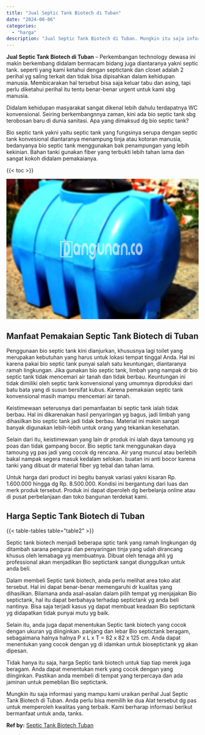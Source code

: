 ```yaml
---
title: "Jual Septic Tank Biotech di Tuban"
date: "2024-08-06"
categories: 
  - "harga"
description: "Jual Septic Tank Biotech di Tuban. Mungkin itu saja informasi yang mampu kami uraikan perihal Jual Septic Tank Biotech di Tuban. Anda perlu bisa memilih ke d..."
---
```


**Jual Septic Tank Biotech di Tuban** – Perkembangan technology dewasa ini makin berkembang didalam bermacam bidang juga diantaranya yakni septic tank. seperti yang kami ketahui dengan septictank dan closet adalah 2 perihal yg saling terkait dan tidak bisa dipisahkan dalam kehidupan manusia. Membicarakan hal tersebut bisa saja keluar tabu dan asing, tapi perlu diketahui perihal itu tentu benar-benar urgent untuk kami sbg manusia.

Didalam kehidupan masyarakat sangat dikenal lebih dahulu terdapatnya WC konvensional. Seiring berkembangnnya zaman, kini ada bio septic tank sbg terobosan baru di dunia sanitasi. Apa yang dimaksud dg bio septic tank?

Bio septic tank yakni yaitu septic tank yang fungsinya serupa dengan septic tank konvesional diantaranya menampung tinja atau kotoran manusia, bedanyanya bio septic tank menggunakan bak penampungan yang lebih kekinian. Bahan tanki gunakan fiber yang terbukti lebih tahan lama dan sangat kokoh didalam pemakaianya.

{{< toc >}}

![Jual Septic Tank Biotech di Tuban](/images/jual-bio-septictank-03.png)

## Manfaat Pemakaian Septic Tank Biotech di Tuban

Penggunaan bio septic tank kini dianjurkan, khususnya lagi toilet yang merupakan kebutuhan yang harus untuk lokasi tempat tinggal Anda. Hal ini karena pakai bio septic tank punyai salah satu keuntungan, diantaranya ramah lingkungan. Jika gunakan bio septic tank, limbah yang nampak dr bio septic tank tidak mencemari air tanah dan tidak berbau. Keuntungan ini tidak dimiliki oleh septic tank konvensional yang umumnya diproduksi dari batu bata yang di susun bersifat kubus. Karena pemakaian septic tank konvensional masih mampu mencemari air tanah.

Keistimewaan seterusnya dari pemanfaatan bi septic tank ialah tidak berbau. Hal ini dikarenakan hasil penyaringan yg bagus, jadi limbah yang dihasilkan bio septic tank jadi tidak berbau. Material ini makin sangat banyak digunakan lebih-lebih untuk orang yang tekankan kesehatan.

Selain dari itu, keistimewaan yang lain dr produk ini ialah daya tamoung yg poas dan tidak gampang bocor. Bio septic tank menggunakan daya tamoung yg pas jadi yang cocok dg rencana. Air yang muncul atau berlebih bakal nampak segera masuk kedalam selokan. buatan ini anti bocor karena tanki yang dibuat dr material fiber yg tebal dan tahan lama.

Untuk harga dari product ini begitu banyak variasi yakni kisaran Rp. 1.600.000 hingga dg Rp. 8.500.000. Kondisi ini bergantung dari luas dan merk produk tersebut. Produk ini dapat diperoleh dg berbelanja online atau di pusat perbelanjaan dan toko bangunan terdekat kami.

## Harga Septic Tank Biotech di Tuban

{{< table-tables table="table2" >}}

Septic tank biotech menjadi beberapa sptic tank yang ramah lingkungan dg ditambah sarana pengurai dan penyaringan tinja yang udah dirancang khusus oleh lemabaga yg membuatnya. Dibuat oleh tenaga ahli yg professional akan menjadikan Bio septictank sangat diunggulkan untuk anda beli.

Dalam membeli Septic tank biotech, anda perlu melihat area toko alat tersebut. Hal ini dapat benar-benar memengaruhi dr kualitas yang dihasilkan. Bilamana anda asal-asalan dalam pilih tempat yg menjajakan Bio septictank, hal itu dapat berbahaya terhadap septictank yg anda beli nantinya. Bisa saja terjadi kasus yg dapat membuat keadaan Bio septictank yg didapatkan tidak punyai mutu yg baik.

Selain itu, anda juga dapat menentukan Septic tank biotech yang cocok dengan ukuran yg diinginkan. panjang dan lebar Bio septictank beragam, sebagaimana halnya halnya P x L x T = 82 x 82 x 125 cm. Anda dapat menentukan yang cocok dengan yg di idamkan untuk bioseptictank yg akan dipesan.

Tidak hanya itu saja, harga Septic tank biotech untuk tiap tiap merek juga beragam. Anda dapat menentukan merk yang cocok dengan yang diinginkan. Pastikan anda membeli di tempat yang terpercaya dan ada jaminan untuk pemeblian Bio septictank.

Mungkin itu saja informasi yang mampu kami uraikan perihal Jual Septic Tank Biotech di Tuban. Anda perlu bisa memilih ke dua Alat tersebut dg pas untuk memperoleh kwalitas yang terbaik. Kami berharap informasi berikut bermanfaat untuk anda, tanks.

**Ref by:** [Septic Tank Biotech Tuban](https://id.wikipedia.org/wiki/Septic)
